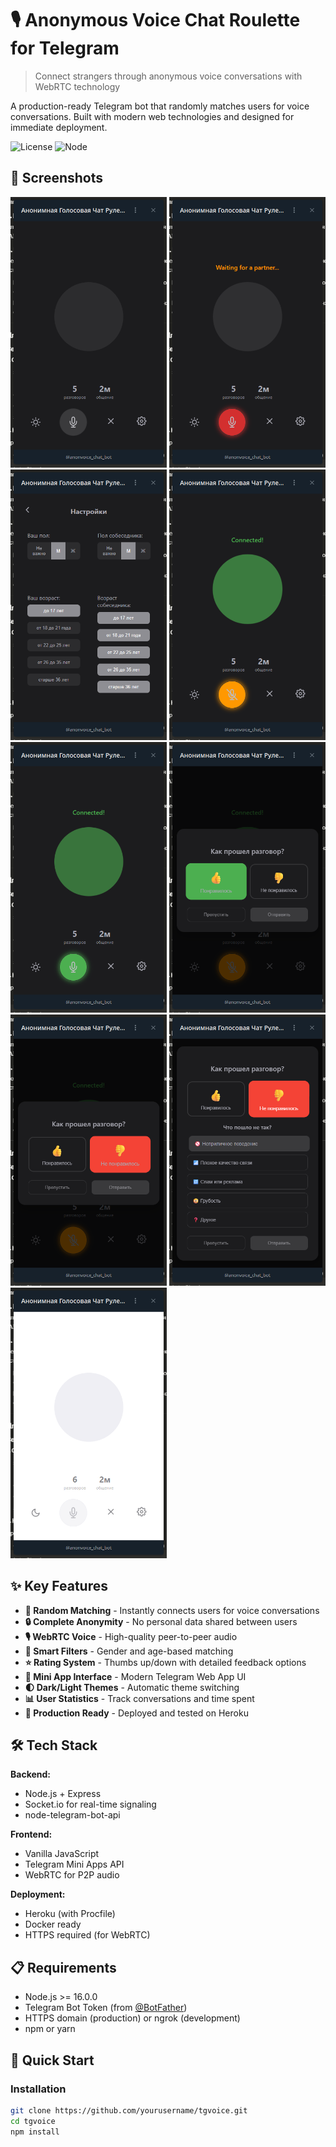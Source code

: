 # 🎙️ Anonymous Voice Chat Roulette for Telegram

> Connect strangers through anonymous voice conversations with WebRTC technology

A production-ready Telegram bot that randomly matches users for voice conversations. Built with modern web technologies and designed for immediate deployment.

![License](https://img.shields.io/badge/license-Commercial-blue)
![Node](https://img.shields.io/badge/node-%3E%3D16.0.0-brightgreen)

## 📸 Screenshots

<img src="screenshots/voicebot (1).png" width="250">
<img src="screenshots/voicebot (2).png" width="250">
<img src="screenshots/voicebot (3).png" width="250">
<img src="screenshots/voicebot (4).png" width="250">
<img src="screenshots/voicebot (5).png" width="250">
<img src="screenshots/voicebot (6).png" width="250">
<img src="screenshots/voicebot (7).png" width="250">
<img src="screenshots/voicebot (8).png" width="250">
<img src="screenshots/voicebot (9).png" width="250">

## ✨ Key Features

- **🎲 Random Matching** - Instantly connects users for voice conversations
- **🔒 Complete Anonymity** - No personal data shared between users
- **🎙️ WebRTC Voice** - High-quality peer-to-peer audio
- **👤 Smart Filters** - Gender and age-based matching
- **⭐ Rating System** - Thumbs up/down with detailed feedback options
- **📱 Mini App Interface** - Modern Telegram Web App UI
- **🌓 Dark/Light Themes** - Automatic theme switching
- **📊 User Statistics** - Track conversations and time spent
- **🚀 Production Ready** - Deployed and tested on Heroku

## 🛠️ Tech Stack

**Backend:**
- Node.js + Express
- Socket.io for real-time signaling
- node-telegram-bot-api

**Frontend:**
- Vanilla JavaScript
- Telegram Mini Apps API
- WebRTC for P2P audio

**Deployment:**
- Heroku (with Procfile)
- Docker ready
- HTTPS required (for WebRTC)

## 📋 Requirements

- Node.js >= 16.0.0
- Telegram Bot Token (from [@BotFather](https://t.me/BotFather))
- HTTPS domain (production) or ngrok (development)
- npm or yarn

## 🚀 Quick Start

### Installation
```bash
git clone https://github.com/yourusername/tgvoice.git
cd tgvoice
npm install
